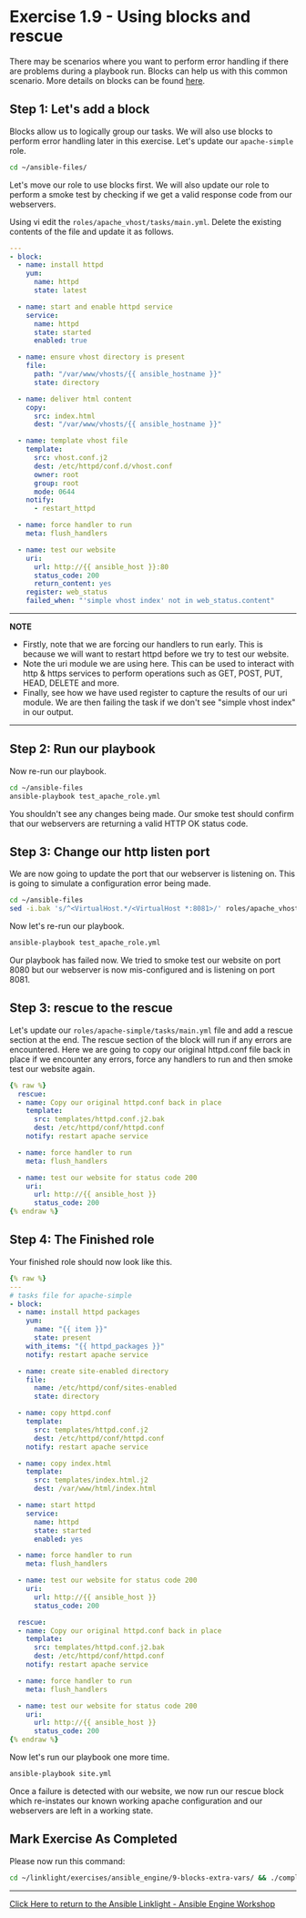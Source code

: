 # Exercise 1.9 - Using blocks and rescue

There may be scenarios where you want to perform error handling if there are problems during a playbook run. Blocks can help us with this common scenario. More details on blocks can be found [here](https://docs.ansible.com/ansible/latest/user_guide/playbooks_blocks.html).

## Step 1: Let's add a block

Blocks allow us to logically group our tasks. We will also use blocks to perform error handling later in this exercise. Let's update our `apache-simple` role.

```bash
cd ~/ansible-files/
```

Let's move our role to use blocks first. We will also update our role to perform a smoke test by checking if we get a valid response code from our webservers.

Using vi edit the `roles/apache_vhost/tasks/main.yml`. Delete the existing contents of the file and update it as follows.

<!-- {% raw %} -->
```yaml
---
- block:
  - name: install httpd
    yum:
      name: httpd
      state: latest

  - name: start and enable httpd service
    service:
      name: httpd
      state: started
      enabled: true

  - name: ensure vhost directory is present
    file:
      path: "/var/www/vhosts/{{ ansible_hostname }}"
      state: directory

  - name: deliver html content
    copy:
      src: index.html
      dest: "/var/www/vhosts/{{ ansible_hostname }}"

  - name: template vhost file
    template:
      src: vhost.conf.j2
      dest: /etc/httpd/conf.d/vhost.conf
      owner: root
      group: root
      mode: 0644
    notify:
      - restart_httpd

  - name: force handler to run
    meta: flush_handlers

  - name: test our website 
    uri:
      url: http://{{ ansible_host }}:80
      status_code: 200
      return_content: yes
    register: web_status
    failed_when: "'simple vhost index' not in web_status.content"

```
<!-- {% endraw %} -->

---
**NOTE**

* Firstly, note that we are forcing our handlers to run early. This is because we will want to restart httpd before we try to test our website. 
* Note the uri module we are using here. This can be used to interact with http & https services to perform operations such as GET, POST, PUT, HEAD, DELETE and more.
* Finally, see how we have used register to capture the results of our uri module. We are then failing the task if we don't see "simple vhost index" in our output.


---

## Step 2: Run our playbook

Now re-run our playbook. 

```bash
cd ~/ansible-files
ansible-playbook test_apache_role.yml
```

You shouldn't see any changes being made. Our smoke test should confirm that our webservers are returning a valid HTTP OK status code.

## Step 3: Change our http listen port

We are now going to update the port that our webserver is listening on. This is going to simulate a configuration error being made.

```bash
cd ~/ansible-files
sed -i.bak 's/^<VirtualHost.*/<VirtualHost *:8081>/' roles/apache_vhost/templates/vhost.conf.j2
```
Now let's re-run our playbook.

```bash
ansible-playbook test_apache_role.yml
```

Our playbook has failed now. We tried to smoke test our website on port 8080 but our webserver is now mis-configured and is listening on port 8081.

## Step 3: rescue to the rescue

Let's update our `roles/apache-simple/tasks/main.yml` file and add a rescue section at the end. The rescue section of the block will run if any errors are encountered. Here we are going to copy our original httpd.conf file back in place if we encounter any errors, force any handlers to run and then smoke test our website again.

```yml
{% raw %}
  rescue:
  - name: Copy our original httpd.conf back in place
    template:
      src: templates/httpd.conf.j2.bak
      dest: /etc/httpd/conf/httpd.conf
    notify: restart apache service

  - name: force handler to run
    meta: flush_handlers

  - name: test our website for status code 200
    uri:
      url: http://{{ ansible_host }}
      status_code: 200
{% endraw %}
```

## Step 4: The Finished role

Your finished role should now look like this.

```yml
{% raw %}
---
# tasks file for apache-simple
- block:
  - name: install httpd packages
    yum:
      name: "{{ item }}"
      state: present
    with_items: "{{ httpd_packages }}"
    notify: restart apache service

  - name: create site-enabled directory
    file:
      name: /etc/httpd/conf/sites-enabled
      state: directory

  - name: copy httpd.conf
    template:
      src: templates/httpd.conf.j2
      dest: /etc/httpd/conf/httpd.conf
    notify: restart apache service

  - name: copy index.html
    template:
      src: templates/index.html.j2
      dest: /var/www/html/index.html

  - name: start httpd
    service:
      name: httpd
      state: started
      enabled: yes

  - name: force handler to run
    meta: flush_handlers

  - name: test our website for status code 200
    uri:
      url: http://{{ ansible_host }}
      status_code: 200

  rescue:
  - name: Copy our original httpd.conf back in place
    template:
      src: templates/httpd.conf.j2.bak
      dest: /etc/httpd/conf/httpd.conf
    notify: restart apache service

  - name: force handler to run
    meta: flush_handlers

  - name: test our website for status code 200
    uri:
      url: http://{{ ansible_host }}
      status_code: 200
{% endraw %}
```

Now let's run our playbook one more time. 

```bash
ansible-playbook site.yml
```

Once a failure is detected with our website, we now run our rescue block which re-instates our known working apache configuration and our webservers are left in a working state.


## Mark Exercise As Completed

Please now run this command:

```bash
cd ~/linklight/exercises/ansible_engine/9-blocks-extra-vars/ && ./completed.sh
```


---

[Click Here to return to the Ansible Linklight - Ansible Engine Workshop](../README.md)
